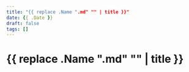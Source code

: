 ```yaml
---
title: "{{ replace .Name ".md" "" | title }}"
date: {{ .Date }}
draft: false
tags: []
---
```


# {{ replace .Name ".md" "" | title }}

## 

